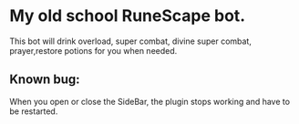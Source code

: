 # My old school RuneScape bot.

This bot will drink overload, super combat, divine super combat, prayer,restore potions for you when needed.

## Known bug:

When you open or close the SideBar, the plugin stops working and have to be restarted.
